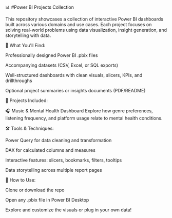 📊 #Power BI Projects Collection

This repository showcases a collection of interactive Power BI dashboards built across various domains and use cases. Each project focuses on solving real-world problems using data visualization, insight generation, and storytelling with data.

📁 What You'll Find:

Professionally designed Power BI .pbix files

Accompanying datasets (CSV, Excel, or SQL exports)

Well-structured dashboards with clean visuals, slicers, KPIs, and drillthroughs

Optional project summaries or insights documents (PDF/README)

🧠 Projects Included:

🎧 Music & Mental Health Dashboard
Explore how genre preferences, listening frequency, and platform usage relate to mental health conditions.

🛠️ Tools & Techniques:

Power Query for data cleaning and transformation

DAX for calculated columns and measures

Interactive features: slicers, bookmarks, filters, tooltips

Data storytelling across multiple report pages

🚀 How to Use:

Clone or download the repo

Open any .pbix file in Power BI Desktop

Explore and customize the visuals or plug in your own data!
